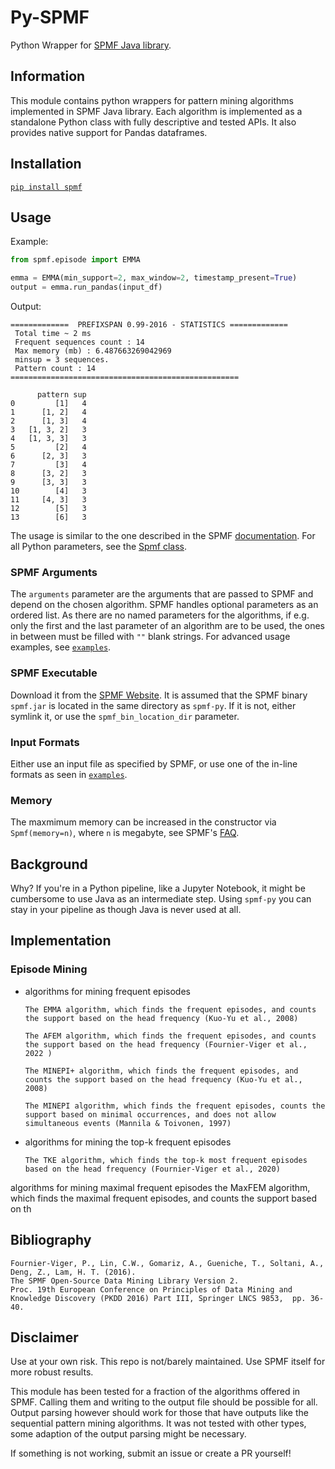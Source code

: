 # Py-SPMF
Python Wrapper for [SPMF Java library](http://www.philippe-fournier-viger.com/spmf).

## Information
This module contains python wrappers for pattern mining algorithms implemented in SPMF Java library. Each algorithm is implemented as a standalone Python class with fully descriptive and tested APIs. It also provides native support for Pandas dataframes.


## Installation
[`pip install spmf`](https://pypi.org/project/spmf/)

## Usage
Example:
```python
from spmf.episode import EMMA

emma = EMMA(min_support=2, max_window=2, timestamp_present=True)
output = emma.run_pandas(input_df)
```

Output:
```
=============  PREFIXSPAN 0.99-2016 - STATISTICS =============
 Total time ~ 2 ms
 Frequent sequences count : 14
 Max memory (mb) : 6.487663269042969
 minsup = 3 sequences.
 Pattern count : 14
===================================================

      pattern sup
0         [1]   4
1      [1, 2]   4
2      [1, 3]   4
3   [1, 3, 2]   3
4   [1, 3, 3]   3
5         [2]   4
6      [2, 3]   3
7         [3]   4
8      [3, 2]   3
9      [3, 3]   3
10        [4]   3
11     [4, 3]   3
12        [5]   3
13        [6]   3
```

The usage is similar to the one described in the SPMF [documentation](http://www.philippe-fournier-viger.com/spmf/index.php?link=documentation.php).
For all Python parameters, see the [Spmf class](https://github.com/LoLei/spmf-py/blob/master/spmf/__init__.py).

### SPMF Arguments
The `arguments` parameter are the arguments that are passed to SPMF and depend on the chosen algorithm. SPMF handles optional parameters as an ordered list. As there are no named parameters for the algorithms, if e.g. only the first and the last parameter of an algorithm are to be used, the ones in between must be filled with `""` blank strings.
For advanced usage examples, see [`examples`](https://github.com/LoLei/spmf-py/tree/master/examples).

### SPMF Executable
Download it from the [SPMF Website](http://www.philippe-fournier-viger.com/spmf/index.php?link=download.php).
It is assumed that the SPMF binary `spmf.jar` is located in the same directory as `spmf-py`. If it is not, either symlink it, or use the `spmf_bin_location_dir` parameter.

### Input Formats
Either use an input file as specified by SPMF, or use one of the in-line formats as seen in [`examples`](https://github.com/LoLei/spmf-py/tree/master/examples).

### Memory
The maxmimum memory can be increased in the constructor via `Spmf(memory=n)`,
where `n` is megabyte, see SPMF's
[FAQ](http://www.philippe-fournier-viger.com/spmf/index.php?link=FAQ.php#memory).

## Background
Why? If you're in a Python pipeline, like a Jupyter Notebook, it might be cumbersome to use Java as an intermediate step. Using `spmf-py` you can stay in your pipeline as though Java is never used at all.

## Implementation

### Episode Mining

- algorithms for mining frequent episodes

      The EMMA algorithm, which finds the frequent episodes, and counts the support based on the head frequency (Kuo-Yu et al., 2008)

      The AFEM algorithm, which finds the frequent episodes, and counts the support based on the head frequency (Fournier-Viger et al., 2022 )

      The MINEPI+ algorithm, which finds the frequent episodes, and counts the support based on the head frequency (Kuo-Yu et al., 2008)

      The MINEPI algorithm, which finds the frequent episodes, counts the support based on minimal occurrences, and does not allow simultaneous events (Mannila & Toivonen, 1997)

- algorithms for mining the top-k frequent episodes

      The TKE algorithm, which finds the top-k most frequent episodes based on the head frequency (Fournier-Viger et al., 2020)

algorithms for mining maximal frequent episodes
the MaxFEM algorithm, which finds the maximal frequent episodes, and counts the support based on th


## Bibliography
```
Fournier-Viger, P., Lin, C.W., Gomariz, A., Gueniche, T., Soltani, A., Deng, Z., Lam, H. T. (2016).
The SPMF Open-Source Data Mining Library Version 2.
Proc. 19th European Conference on Principles of Data Mining and Knowledge Discovery (PKDD 2016) Part III, Springer LNCS 9853,  pp. 36-40.
```

## Disclaimer

Use at your own risk. This repo is not/barely maintained. Use SPMF itself for more robust results.

This module has been tested for a fraction of the algorithms offered in SPMF.
Calling them and writing to the output file should be possible for all.
Output parsing however should work for those that have outputs like the sequential pattern mining algorithms.
It was not tested with other types, some adaption of the output parsing might be necessary.

If something is not working, submit an issue or create a PR yourself!
